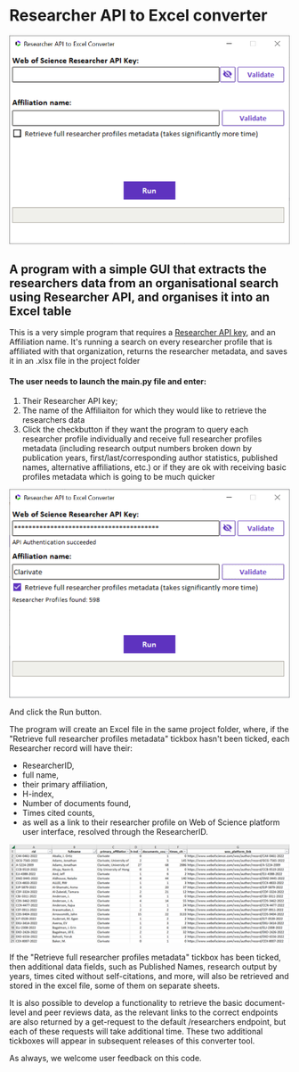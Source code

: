 # Researcher API to Excel converter

![Example](screenshots/GUI.png)


## A program with a simple GUI that extracts the researchers data from an organisational search using Researcher API, and organises it into an Excel table

This is a very simple program that requires a [Researcher API key](https://developer.clarivate.com/apis/wos-researcher), and an Affiliation name. It's running a search on every researcher profile that is affiliated with that organization, returns the researcher metadata, and saves it in an .xlsx file in the project folder


#### The user needs to launch the main.py file and enter:
1. Their Researcher API key;
2. The name of the Affiliaiton for which they would like to retrieve the researchers data
3. Click the checkbutton if they want the program to query each researcher profile individually and receive full researcher profiles metadata (including research output numbers broken down by publication years, first/last/corresponding author statistics, published names, alternative affiliations, etc.) or if they are ok with receiving basic profiles metadata which is going to be much quicker

![Screenshot](screenshots/GUI2.png)

And click the Run button.

The program will create an Excel file in the same project folder, where, if the "Retrieve full researcher profiles metadata" tickbox hasn't been ticked, each Researcher record will have their:
- ResearcherID,
- full name,
- their primary affiliation,
- H-index,
- Number of documents found,
- Times cited counts,
- as well as a link to their researcher profile on Web of Science platform user interface, resolved through the ResearcherID.

![Screenshot](screenshots/results.png)

If the "Retrieve full researcher profiles metadata" tickbox has been ticked, then additional data fields, such as Published Names, research output by years, times cited without self-citations, and more, will also be retrieved and stored in the excel file, some of them on separate sheets.

It is also possible to develop a functionality to retrieve the basic document-level and peer reviews data, as the relevant links to the correct endpoints are also returned by a get-request to the default /researchers endpoint, but each of these requests will take additional time. These two additional tickboxes will appear in subsequent releases of this converter tool.

As always, we welcome user feedback on this code.
